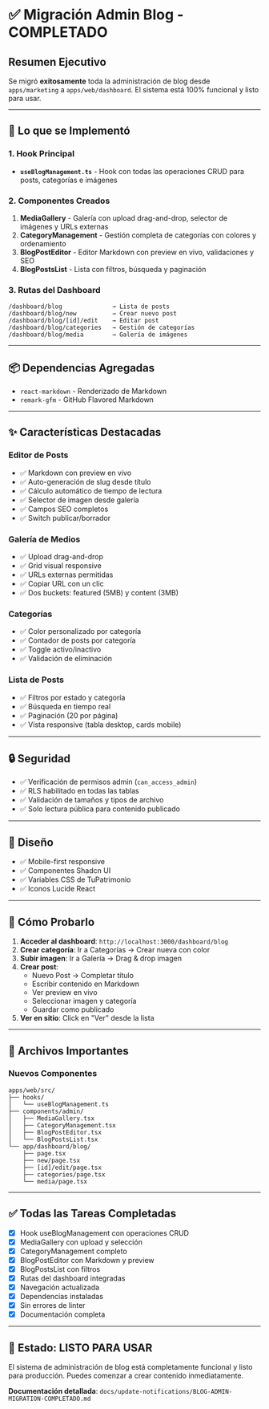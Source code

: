 # ✅ Migración Admin Blog - COMPLETADO

## Resumen Ejecutivo

Se migró **exitosamente** toda la administración de blog desde `apps/marketing` a `apps/web/dashboard`. El sistema está 100% funcional y listo para usar.

---

## 🎯 Lo que se Implementó

### 1. Hook Principal
- **`useBlogManagement.ts`** - Hook con todas las operaciones CRUD para posts, categorías e imágenes

### 2. Componentes Creados
1. **MediaGallery** - Galería con upload drag-and-drop, selector de imágenes y URLs externas
2. **CategoryManagement** - Gestión completa de categorías con colores y ordenamiento
3. **BlogPostEditor** - Editor Markdown con preview en vivo, validaciones y SEO
4. **BlogPostsList** - Lista con filtros, búsqueda y paginación

### 3. Rutas del Dashboard
```
/dashboard/blog              → Lista de posts
/dashboard/blog/new          → Crear nuevo post
/dashboard/blog/[id]/edit    → Editar post
/dashboard/blog/categories   → Gestión de categorías
/dashboard/blog/media        → Galería de imágenes
```

---

## 📦 Dependencias Agregadas

- `react-markdown` - Renderizado de Markdown
- `remark-gfm` - GitHub Flavored Markdown

---

## ✨ Características Destacadas

### Editor de Posts
- ✅ Markdown con preview en vivo
- ✅ Auto-generación de slug desde título
- ✅ Cálculo automático de tiempo de lectura
- ✅ Selector de imagen desde galería
- ✅ Campos SEO completos
- ✅ Switch publicar/borrador

### Galería de Medios
- ✅ Upload drag-and-drop
- ✅ Grid visual responsive
- ✅ URLs externas permitidas
- ✅ Copiar URL con un clic
- ✅ Dos buckets: featured (5MB) y content (3MB)

### Categorías
- ✅ Color personalizado por categoría
- ✅ Contador de posts por categoría
- ✅ Toggle activo/inactivo
- ✅ Validación de eliminación

### Lista de Posts
- ✅ Filtros por estado y categoría
- ✅ Búsqueda en tiempo real
- ✅ Paginación (20 por página)
- ✅ Vista responsive (tabla desktop, cards mobile)

---

## 🔒 Seguridad

- ✅ Verificación de permisos admin (`can_access_admin`)
- ✅ RLS habilitado en todas las tablas
- ✅ Validación de tamaños y tipos de archivo
- ✅ Solo lectura pública para contenido publicado

---

## 🎨 Diseño

- ✅ Mobile-first responsive
- ✅ Componentes Shadcn UI
- ✅ Variables CSS de TuPatrimonio
- ✅ Iconos Lucide React

---

## 🧪 Cómo Probarlo

1. **Acceder al dashboard**: `http://localhost:3000/dashboard/blog`
2. **Crear categoría**: Ir a Categorías → Crear nueva con color
3. **Subir imagen**: Ir a Galería → Drag & drop imagen
4. **Crear post**: 
   - Nuevo Post → Completar título
   - Escribir contenido en Markdown
   - Ver preview en vivo
   - Seleccionar imagen y categoría
   - Guardar como publicado
5. **Ver en sitio**: Click en "Ver" desde la lista

---

## 📝 Archivos Importantes

### Nuevos Componentes
```
apps/web/src/
├── hooks/
│   └── useBlogManagement.ts
├── components/admin/
│   ├── MediaGallery.tsx
│   ├── CategoryManagement.tsx
│   ├── BlogPostEditor.tsx
│   └── BlogPostsList.tsx
└── app/dashboard/blog/
    ├── page.tsx
    ├── new/page.tsx
    ├── [id]/edit/page.tsx
    ├── categories/page.tsx
    └── media/page.tsx
```

---

## ✅ Todas las Tareas Completadas

- [x] Hook useBlogManagement con operaciones CRUD
- [x] MediaGallery con upload y selección
- [x] CategoryManagement completo
- [x] BlogPostEditor con Markdown y preview
- [x] BlogPostsList con filtros
- [x] Rutas del dashboard integradas
- [x] Navegación actualizada
- [x] Dependencias instaladas
- [x] Sin errores de linter
- [x] Documentación completa

---

## 🚀 Estado: LISTO PARA USAR

El sistema de administración de blog está completamente funcional y listo para producción. Puedes comenzar a crear contenido inmediatamente.

**Documentación detallada**: `docs/update-notifications/BLOG-ADMIN-MIGRATION-COMPLETADO.md`

